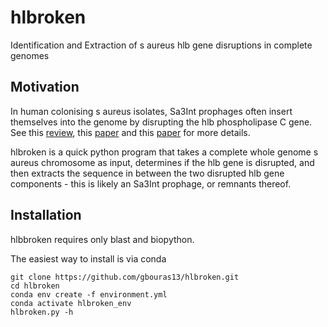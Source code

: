 # hlbroken
Identification and Extraction of s aureus hlb gene disruptions in complete genomes

Motivation
------------

In human colonising s aureus isolates, Sa3Int prophages often insert themselves into the genome by disrupting the hlb phospholipase C gene. See this [review](https://www.karger.com/Article/FullText/516645), this [paper](https://www.microbiologyresearch.org/content/journal/mgen/10.1099/mgen.0.000726#tab2) and this [paper](https://www.sciencedirect.com/science/article/pii/S2666979X22001434?via%3Dihub) for more details.

hlbroken is a quick python program that takes a complete whole genome s aureus chromosome as input, determines if the hlb gene is disrupted, and then extracts the sequence in between the two disrupted hlb gene components - this is likely an Sa3Int prophage, or remnants thereof.

Installation
----------

hlbbroken requires only blast and biopython.

The easiest way to install is via conda

```
git clone https://github.com/gbouras13/hlbroken.git
cd hlbroken
conda env create -f environment.yml
conda activate hlbroken_env
hlbroken.py -h
```
